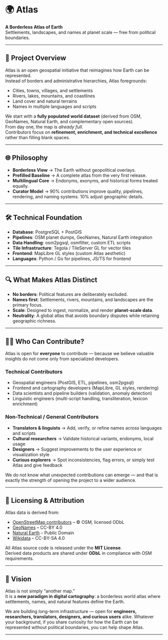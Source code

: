 # 🌍 Atlas  

**A Borderless Atlas of Earth**  
Settlements, landscapes, and names at planet scale — free from political boundaries.  

---

## 📖 Project Overview  
Atlas is an open geospatial initiative that reimagines how Earth can be represented.  
Instead of borders and administrative hierarchies, Atlas foregrounds:  

- Cities, towns, villages, and settlements  
- Rivers, lakes, mountains, and coastlines  
- Land cover and natural terrains  
- Names in multiple languages and scripts  

We start with a **fully populated world dataset** (derived from OSM, GeoNames, Natural Earth, and complementary open sources).  
From day one, the map is *already full*.  
Contributors focus on **refinement, enrichment, and technical excellence** rather than filling blank spaces.  

---

## 🌐 Philosophy  
- **Borderless View** → The Earth without geopolitical overlays.  
- **Prefilled Baseline** → A complete atlas from the very first release.  
- **Multilingual Core** → Endonyms, exonyms, and historical forms treated equally.  
- **Curator Model** → 90% contributions improve quality, pipelines, rendering, and naming systems. 10% adjust geographic details.  

---

## 🛠️ Technical Foundation  
- **Database**: PostgreSQL + PostGIS  
- **Pipelines**: OSM planet dumps, GeoNames, Natural Earth integration  
- **Data Handling**: osm2pgsql, osmfilter, custom ETL scripts  
- **Tile Infrastructure**: Tegola / TileServer GL for vector tiles  
- **Frontend**: MapLibre GL styles (custom Atlas aesthetic)  
- **Languages**: Python / Go for pipelines, JS/TS for frontend  

---

## 🔍 What Makes Atlas Distinct  
- **No borders**: Political features are deliberately excluded.  
- **Names first**: Settlements, rivers, mountains, and landscapes are the primary focus.  
- **Scale**: Designed to ingest, normalize, and render **planet-scale data**.  
- **Neutrality**: A global atlas that avoids boundary disputes while retaining geographic richness.  

---

## 👩‍💻 Who Can Contribute?  
Atlas is open for **everyone** to contribute — because we believe valuable insights do not come only from specialized developers.  

### Technical Contributors  
- Geospatial engineers (PostGIS, ETL, pipelines, osm2pgsql)  
- Frontend and cartography developers (MapLibre, GL styles, rendering)  
- Data scientists and pipeline builders (validation, anomaly detection)  
- Linguistic engineers (multi-script handling, transliteration, lexicon enrichment)  

### Non-Technical / General Contributors  
- **Translators & linguists** → Add, verify, or refine names across languages and scripts  
- **Cultural researchers** → Validate historical variants, endonyms, local usage  
- **Designers** → Suggest improvements to the user experience or visualization style  
- **Curious explorers** → Spot inconsistencies, flag errors, or simply test Atlas and give feedback  

We do not know what unexpected contributions can emerge — and that is exactly the strength of opening the project to a wider audience.  

---

## 📜 Licensing & Attribution  
Atlas data is derived from:  
- [OpenStreetMap contributors](https://www.openstreetmap.org) – © OSM, licensed ODbL  
- [GeoNames](https://www.geonames.org) – CC-BY 4.0  
- [Natural Earth](https://www.naturalearthdata.com) – Public Domain  
- [Wikidata](https://www.wikidata.org) – CC-BY-SA 4.0  

All Atlas source code is released under the **MIT License**.  
Derived data products are shared under **ODbL** in compliance with OSM requirements.  

---

## 🌟 Vision  
Atlas is not simply “another map.”  
It is a **new paradigm in digital cartography**: a borderless world atlas where settlements, names, and natural features define the Earth.  

We are building long-term infrastructure — open for **engineers, researchers, translators, designers, and curious users** alike. Whatever your background, if you share curiosity for how the Earth can be represented without political boundaries, you can help shape Atlas.  

---
